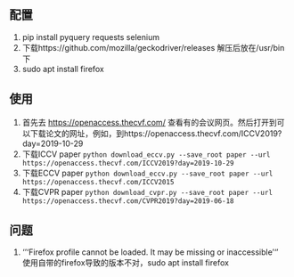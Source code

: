 ## 配置
1. pip install pyquery requests selenium
2. 下载https://github.com/mozilla/geckodriver/releases 解压后放在/usr/bin下
3. sudo apt install firefox 

## 使用
1. 首先去 https://openaccess.thecvf.com/ 查看有的会议网页。然后打开到可以下载论文的网址，例如，到https://openaccess.thecvf.com/ICCV2019?day=2019-10-29
2.  下载ICCV paper  `python download_eccv.py --save_root paper --url https://openaccess.thecvf.com/ICCV2019?day=2019-10-29`
3.  下载ECCV paper  `python download_eccv.py --save_root paper --url  https://openaccess.thecvf.com/ICCV2015`
4. 下载CVPR paper  `python download_cvpr.py --save_root paper --url https://openaccess.thecvf.com/CVPR2019?day=2019-06-18`

## 问题
1. ‘’‘Firefox profile cannot be loaded. It may be missing or inaccessible’‘’  
    使用自带的firefox导致的版本不对，sudo apt install firefox 

